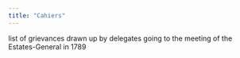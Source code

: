 ```yaml
---
title: "Cahiers"
---
```

list of grievances drawn up by delegates going to the meeting of the Estates-General in 1789

